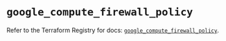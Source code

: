 # `google_compute_firewall_policy`

Refer to the Terraform Registry for docs: [`google_compute_firewall_policy`](https://registry.terraform.io/providers/hashicorp/google/6.10.0/docs/resources/compute_firewall_policy).
